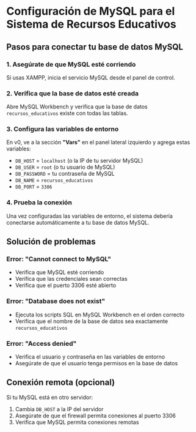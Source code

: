 # Configuración de MySQL para el Sistema de Recursos Educativos

## Pasos para conectar tu base de datos MySQL

### 1. Asegúrate de que MySQL esté corriendo
Si usas XAMPP, inicia el servicio MySQL desde el panel de control.

### 2. Verifica que la base de datos esté creada
Abre MySQL Workbench y verifica que la base de datos `recursos_educativos` existe con todas las tablas.

### 3. Configura las variables de entorno

En v0, ve a la sección **"Vars"** en el panel lateral izquierdo y agrega estas variables:

- `DB_HOST` = `localhost` (o la IP de tu servidor MySQL)
- `DB_USER` = `root` (o tu usuario de MySQL)
- `DB_PASSWORD` = tu contraseña de MySQL
- `DB_NAME` = `recursos_educativos`
- `DB_PORT` = `3306`

### 4. Prueba la conexión

Una vez configuradas las variables de entorno, el sistema debería conectarse automáticamente a tu base de datos MySQL.

## Solución de problemas

### Error: "Cannot connect to MySQL"
- Verifica que MySQL esté corriendo
- Verifica que las credenciales sean correctas
- Verifica que el puerto 3306 esté abierto

### Error: "Database does not exist"
- Ejecuta los scripts SQL en MySQL Workbench en el orden correcto
- Verifica que el nombre de la base de datos sea exactamente `recursos_educativos`

### Error: "Access denied"
- Verifica el usuario y contraseña en las variables de entorno
- Asegúrate de que el usuario tenga permisos en la base de datos

## Conexión remota (opcional)

Si tu MySQL está en otro servidor:
1. Cambia `DB_HOST` a la IP del servidor
2. Asegúrate de que el firewall permita conexiones al puerto 3306
3. Verifica que MySQL permita conexiones remotas
